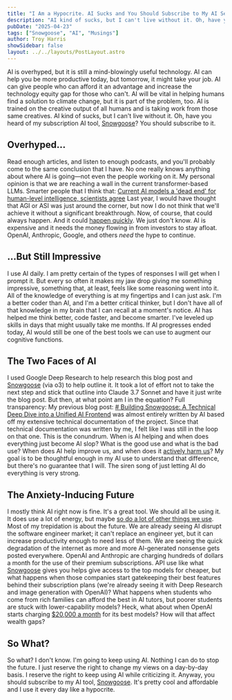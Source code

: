 ```yaml
---
title: "I Am a Hypocrite. AI Sucks and You Should Subscribe to My AI Service."
description: "AI kind of sucks, but I can't live without it. Oh, have you heard of my subscription AI tool, Snowgoose? You should subscribe to it."
pubDate: "2025-04-23"
tags: ["Snowgoose", "AI", "Musings"]
author: Troy Harris
showSidebar: false
layout: ../../layouts/PostLayout.astro
---
```


AI is overhyped, but it is still a mind-blowingly useful technology. AI can help you be more productive today, but tomorrow, it might take your job. AI can give people who can afford it an advantage and increase the technology equity gap for those who can't. AI will be vital in helping humans find a solution to climate change, but it is part of the problem, too. AI is trained on the creative output of all humans and is taking work from those same creatives.
AI kind of sucks, but I can't live without it. Oh, have you heard of my subscription AI tool, [Snowgoose](https://snowgoose.app)? You should subscribe to it.

## Overhyped...

Read enough articles, and listen to enough podcasts, and you'll probably come to the same conclusion that I have. No one really knows anything about where AI is going—not even the people working on it. My personal opinion is that we are reaching a wall in the current transformer-based LLMs. Smarter people that I think that: [Current AI models a 'dead end' for human-level intelligence, scientists agree](https://www.livescience.com/technology/artificial-intelligence/current-ai-models-a-dead-end-for-human-level-intelligence-expert-survey-claims)
Last year, I would have thought that AGI or ASI was just around the corner, but now I do not think that we'll achieve it without a significant breakthrough. Now, of course, that could always happen. And it could [happen quickly](https://ai-2027.com). We just don't know.
AI is expensive and it needs the money flowing in from investors to stay afloat. OpenAI, Anthropic, Google, and others _need_ the hype to continue.

## ...But Still Impressive

I use AI daily. I am pretty certain of the types of responses I will get when I prompt it. But every so often it makes my jaw drop giving me something impressive, something that, at least, feels like some reasoning went into it. All of the knowledge of everything is at my fingertips and I can just ask. I'm a better coder than AI, and I'm a better critical thinker, but I don't have all of that knowledge in my brain that I can recall at a moment's notice. AI has helped me think better, code faster, and become smarter. I've leveled up skills in days that might usually take me months. If AI progresses ended today, AI would still be one of the best tools we can use to augment our cognitive functions.

## The Two Faces of AI

I used Google Deep Research to help research this blog post and [Snowgoose](https://snowgoose.app) (via o3) to help outline it. It took a lot of effort not to take the next step and stick that outline into Claude 3.7 Sonnet and have it just write the blog post. But then, at what point am I in the equation?
Full transparency: My previous blog post: [# Building Snowgoose: A Technical Deep Dive into a Unified AI Frontend](https://snowgoose.app/blog/building-snowgoose-a-technical-deep-dive-into-a-unified-ai-frontend) was almost entirely written by AI based off my extensive technical documentation of the project. Since that technical documentation was written by me, I felt like I was still in the loop on that one.
This is the conundrum. When is AI helping and when does everything just become AI slop? What is the good use and what is the bad use?
When does AI help improve us, and when does it [actively harm us](https://www.ie.edu/center-for-health-and-well-being/blog/ais-cognitive-implications-the-decline-of-our-thinking-skills/)? My goal is to be thoughtful enough in my AI use to understand that difference, but there's no guarantee that I will. The siren song of just letting AI do everything is very strong.

## The Anxiety-Inducing Future

I mostly think AI right now is fine. It's a great tool. We should all be using it. It does use a lot of energy, but maybe [so do a lot of other things we use](https://andymasley.substack.com/p/individual-ai-use-is-not-bad-for). Most of my trepidation is about the future. We are already seeing AI disrupt the software engineer market; it can't replace an engineer yet, but it can increase productivity enough to need less of them. We are seeing the quick degradation of the internet as more and more AI-generated nonsense gets posted everywhere.
OpenAI and Anthropic are charging hundreds of dollars a month for the use of their premium subscriptions. API use like what [Snowgoose](https://snowgoose.app) gives you helps give access to the top models for cheaper, but what happens when those companies start gatekeeping their best features behind their subscription plans (we're already seeing it with Deep Research and image generation with OpenAI)?
What happens when students who come from rich families can afford the best in AI tutors, but poorer students are stuck with lower-capability models? Heck, what about when OpenAI starts charging [$20,000 a month](https://jurnals.net/openais-pricey-ai-agents-2k-to-20k-monthly-plans-unveiled/) for its best models? How will that affect wealth gaps?

## So What?

So what? I don't know. I'm going to keep using AI. Nothing I can do to stop the future. I just reserve the right to change my views on a day-by-day basis. I reserve the right to keep using AI while criticizing it. Anyway, you should subscribe to my AI tool, [Snowgoose](https://snowgoose.app). It's pretty cool and affordable and I use it every day like a hypocrite.
